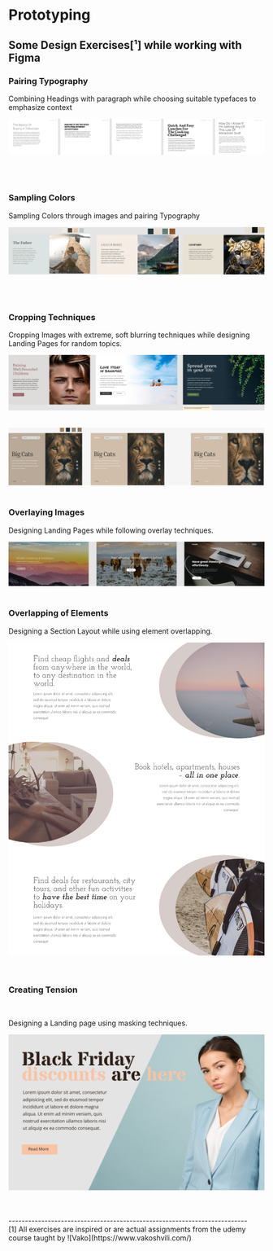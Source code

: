 # Prototyping
## Some Design Exercises[¹] while working with Figma


### Pairing Typography

Combining Headings with paragraph while choosing suitable typefaces to emphasize context
<br/>

![Setting Typo types](./screenshots/typeSetting.png)

<br/>
<br/>

### Sampling Colors

Sampling Colors through images and pairing Typography
<br/>

![Sampling](./screenshots/samplingColors.png)

<br/>
<br/>

### Cropping Techniques

Cropping Images with extreme, soft blurring techniques while designing Landing Pages for random topics.
<br/>

![cropping Images](./screenshots/cropping.png)
<br/>
<br/>

![extreme Cropping](./screenshots/extremeCropping.png)
<br/>
<br/>

### Overlaying Images

Designing Landing Pages while following overlay techniques.
<br/>

![Overlaying](./screenshots/overlays.png)
<br/>
<br/>


### Overlapping of Elements

Designing a Section Layout while using element overlapping.
<br/>

![section Layout](./screenshots/sectionLayout.png)
<br/>

<br/>

### Creating Tension
<br/>

Designing a Landing page using masking techniques.

![Tension](./screenshots/tension.png)

<br/>
<br/>
-------------------------------------------------------------------------
<br/>
[1] All exercises are inspired or are actual assignments from the udemy course taught by ![Vako](https://www.vakoshvili.com/)